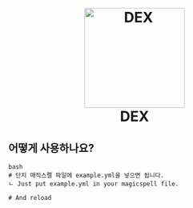 
<h1 align="center">
  <br>
  <a href="https://github.com/M-DEX-1"><img src="https://github.com/M-DEX-1/TEST/blob/main/29157ceb760c50f50038894e36a36e52.jpg" alt="DEX" width="200"></a>
  <br>
  DEX
  <br>
</h1>

## 어떻게 사용하나요?
```
bash
# 단지 매직스펠 파일에 example.yml을 넣으면 됩니다.
ㄴ Just put example.yml in your magicspell file. 

# And reload
```
